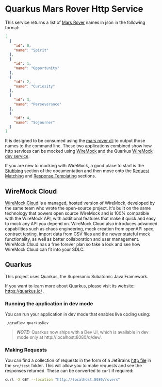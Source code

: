 # Quarkus Mars Rover Http Service

This service returns a list of [Mars Rover](https://en.wikipedia.org/wiki/Mars_rover) names in json in the following
format:

```json
[
  {
    "id": 0,
    "name": "Spirit"
  },
  {
    "id": 1,
    "name": "Opportunity"
  },
  {
    "id": 2,
    "name": "Curiosity"
  },
  {
    "id": 3,
    "name": "Perseverance"
  },
  {
    "id": 4,
    "name": "Sojourner"
  }
]
```

It is designed to be consumed using the [mars rover cli](https://github.com/wiremock/quarkus-mars-rover-cli-http) to output those names to the command line.  These two 
applications combined show how http services can be mocked using [WireMock](https://wiremockk.org) and the Quarkus
[WireMock dev service](https://docs.quarkiverse.io/quarkus-wiremock/dev/index.html).

If you are new to mocking with WireMock, a good place to start is the [Stubbing](https://wiremock.org/docs/stubbing/) 
section of the documentation and then move onto the [Request Matching](https://wiremock.org/docs/request-matching/) and
[Response Templating](https://wiremock.org/docs/response-templating/) sections.

## WireMock Cloud
[WireMock Cloud](https://www.wiremock.io/?utm_source=github&utm_medium=referral&utm_campaign=quarkus-insights&utm_term=quarkus-mars-rover-service-http)
is a managed, hosted version of WireMock, developed by the same team who wrote the open-source project. It's built on 
the same technology that powers open source WireMock and is 100% compatible with the WireMock API, with additional 
features that make it quick and easy to mock any API you depend on. WireMock Cloud also introduces advanced capabilities 
such as chaos engineering, mock creation from openAPI spec, contract testing, import data from CSV files and the newer 
stateful mock functionality, as well as better collaboration and user management.  WireMock Cloud has a free forever 
plan so take a look and see how WireMock Cloud can fit into your SDLC.

## Quarkus

This project uses Quarkus, the Supersonic Subatomic Java Framework.

If you want to learn more about Quarkus, please visit its website: https://quarkus.io/ .

### Running the application in dev mode

You can run your application in dev mode that enables live coding using:
```shell script
./gradlew quarkusDev
```

> **_NOTE:_**  Quarkus now ships with a Dev UI, which is available in dev mode only at http://localhost:8080/q/dev/.

### Making Requests

You can find a collection of requests in the form of a JetBrains [http file](/src/test/http/rover-requests.http) in the
`src/test` folder.  This will allow you to make requests and see the responses returned.  These can be converted to 
`curl` if required:

```bash
curl -X GET --location "http://localhost:8080/rovers"
```
